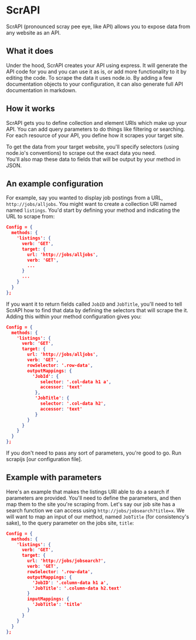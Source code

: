 # ScrAPI
ScrAPI (pronounced scray pee eye, like API) allows you to expose data from any website as an API.


## What it does
Under the hood, ScrAPI creates your API using express.  It will generate the API code for you and you can use it as is, or add more functionality to it by editing the code. To scrape the data it uses node.io. By adding a few documentation objects to your configuration, it can also generate full API documentation in markdown.


## How it works
ScrAPI gets you to define collection and element URIs which make up your API. You can add query parameters to do things like filtering or searching. For each resource of your API, you define how it scrapes your target site.

To get the data from your target website, you'll specify selectors (using node.io's conventions) to scrape out the exact data you need.  
You'll also map these data to fields that will be output by your method in JSON.


## An example configuration

For example, say you wanted to display job postings from a URL, `http://jobs/alljobs`. You might want to create a collection URI named named 
`listings`. You'd start by defining your method and indicating the URL to scrape from:

```JSON
Config = {
  methods: {
    'listings': {
      verb: 'GET',
      target: {
        url: 'http://jobs/alljobs',
        verb: 'GET',
        ...
      }
      ...
    }
  }
};
```

If you want it to return fields called `JobID` and `JobTitle`, you'll need to tell ScrAPI how to find that data by 
defining the selectors that will scrape the it. Adding this within your method configuration gives you:

```JSON
Config = {
  methods: {
    'listings': {
      verb: 'GET',
      target: {
        url: 'http://jobs/alljobs',
        verb: 'GET',
        rowSelector: '.row-data',
        outputMappings: {  
          'JobId': {
             selector: '.col-data h1 a',
             accessor: 'text'
           },
           'JobTitle': {
             selector: '.col-data h2',
             accessor: 'text'
           }
        }
      }
    }
  }
};
```
      
If you don't need to pass any sort of parameters, you're good to go. Run scrapijs [our configuration file].

## Example with parameters

Here's an example that makes the listings URI able to do a search if parameters are provided. You'll need to define the parameters, and then map them to the site you're scraping from.  Let's say our job site has a search function we can access using  `http://jobs/jobsearch?title=x`.  We will want to map an input of our method, named `JobTitle` (for consistency's sake), to the query parameter on the jobs site, `title`:

```JSON
Config = {
  methods: {
    'listings': {
      verb: 'GET',
      target: {
        url: 'http://jobs/jobsearch?',
        verb: 'GET',
        rowSelector: '.row-data',
        outputMappings: {  
          'JobID': '.column-data h1 a',
          'JobTitle': '.column-data h2.text'
        }
        inputMappings: {
          'JobTitle': 'title'
        }
      }
    }
  }
};
```
